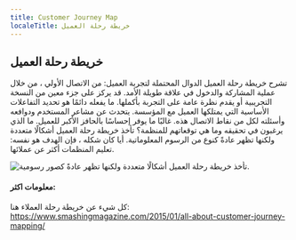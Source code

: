 ```yaml
---
title: Customer Journey Map
localeTitle: خريطة رحلة العميل
---
```

## خريطة رحلة العميل

تشرح خريطة رحلة العميل الدوال المحتملة لتجربة العميل: من الاتصال الأولي ، من خلال عملية المشاركة والدخول في علاقة طويلة الأمد. قد يركز على جزء معين من النسخة التجريبية أو يقدم نظرة عامة على التجربة بأكملها. ما يفعله دائمًا هو تحديد التفاعلات الأساسية التي يمتلكها العميل مع المؤسسة. يتحدث عن مشاعر المستخدم ودوافعه وأسئلته لكل من نقاط الاتصال هذه. غالبًا ما يوفر إحساسًا بالحافز الأكبر للعميل. ما الذي يرغبون في تحقيقه وما هي توقعاتهم للمنظمة؟ تأخذ خريطة رحلة العميل أشكالًا متعددة ولكنها تظهر عادةً كنوع من الرسوم المعلوماتية. أيا كان شكله ، فإن الهدف هو نفسه: تعليم المنظمات أكثر عن عملائها.

![تأخذ خريطة رحلة العميل أشكالًا متعددة ولكنها تظهر عادةً كصور رسومية.](https://www.smashingmagazine.com/wp-content/uploads/2014/12/1-broadband-provider-journey-opt.jpg)

#### معلومات اكثر:

كل شيء عن خريطة رحلة العملاء هنا: https://www.smashingmagazine.com/2015/01/all-about-customer-journey-mapping/